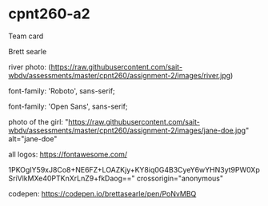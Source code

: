 # cpnt260-a2
Team card


Brett searle  


river photo: (https://raw.githubusercontent.com/sait-wbdv/assessments/master/cpnt260/assignment-2/images/river.jpg)



font-family: 'Roboto', sans-serif;  


font-family: 'Open Sans', sans-serif;


 photo of the girl: "https://raw.githubusercontent.com/sait-wbdv/assessments/master/cpnt260/assignment-2/images/jane-doe.jpg" alt="jane-doe"


all logos: https://fontawesome.com/ 


1PKOgIY59xJ8Co8+NE6FZ+LOAZKjy+KY8iq0G4B3CyeY6wYHN3yt9PW0XpSriVlkMXe40PTKnXrLnZ9+fkDaog==" crossorigin="anonymous"


codepen: https://codepen.io/brettasearle/pen/PoNvMBQ
